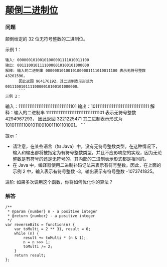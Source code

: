 # [颠倒二进制位](https://leetcode-cn.com/problems/reverse-bits)

### 问题

颠倒给定的 32 位无符号整数的二进制位。

示例 1：

```
输入: 00000010100101000001111010011100
输出: 00111001011110000010100101000000
解释: 输入的二进制串 00000010100101000001111010011100 表示无符号整数 43261596，
      因此返回 964176192，其二进制表示形式为 00111001011110000010100101000000。
      ```
示例 2：

```
输入：11111111111111111111111111111101
输出：10111111111111111111111111111111
解释：输入的二进制串 11111111111111111111111111111101 表示无符号整数 4294967293，
      因此返回 3221225471 其二进制表示形式为 10101111110010110010011101101001。
      ```


提示：

* 请注意，在某些语言（如 Java）中，没有无符号整数类型。在这种情况下，输入和输出都将被指定为有符号整数类型，并且不应影响您的实现，因为无论整数是有符号的还是无符号的，其内部的二进制表示形式都是相同的。
* 在 Java 中，编译器使用二进制补码记法来表示有符号整数。因此，在上面的 示例 2 中，输入表示有符号整数 -3，输出表示有符号整数 -1073741825。


进阶:
如果多次调用这个函数，你将如何优化你的算法？

### 解答

```
/**
 * @param {number} n - a positive integer
 * @return {number} - a positive integer
 */
var reverseBits = function(n) {
    var toMulti = 2 ** 31, result = 0;
    while (n) {
        result += toMulti * (n & 1);
        n = n >>> 1;
        toMulti /= 2;
    }
    return result;
};
```

